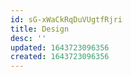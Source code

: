 ```yaml
---
id: sG-xWaCkRqDuVUgtfRjri
title: Design
desc: ''
updated: 1643723096356
created: 1643723096356
---
```


